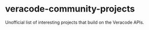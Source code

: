 # veracode-community-projects
Unofficial list of interesting projects that build on the Veracode APIs.
